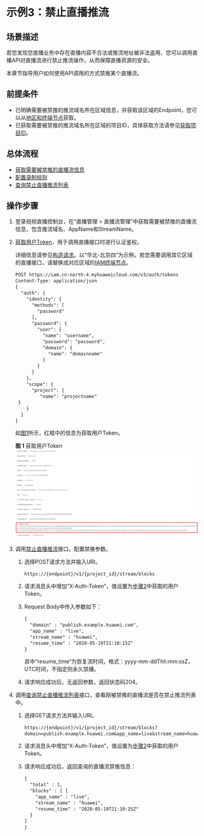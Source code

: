 # 示例3：禁止直播推流<a name="ZH-CN_TOPIC_0266334002"></a>

## 场景描述<a name="zh-cn_topic_0256124297_section5550124610275"></a>

若您发现您直播业务中存在直播内容不合法或推流地址被非法盗用，您可以调用直播API对直播流进行禁止推流操作，从而保障直播资源的安全。

本章节指导用户如何使用API调用的方式禁推某个直播流。

## 前提条件<a name="zh-cn_topic_0256124297_section1535328172818"></a>

-   已明确需要被禁推的推流域名所在区域信息，并获取该区域的Endpoint，您可以从[地区和终端节点](https://developer.huaweicloud.com/endpoint?Live)获取。
-   已获取需要被禁推的推流域名所在区域的项目ID，具体获取方法请参见[获取项目ID](获取项目ID.md#live_03_0023)。

## 总体流程<a name="zh-cn_topic_0256124297_section1753716933710"></a>

-   [获取需要被禁推的直播流信息](#zh-cn_topic_0256124297_li740434110321)
-   [配置录制规则](#zh-cn_topic_0256124297_li5605136502)
-   [查询禁止直播推流列表](#zh-cn_topic_0256124297_li12944123314538)

## 操作步骤<a name="zh-cn_topic_0256124297_section6562835174311"></a>

1.  <a name="zh-cn_topic_0256124297_li740434110321"></a>登录视频直播控制台，在“直播管理 \> 直播流管理”中获取需要被禁推的直播流信息，包含推流域名、AppName和StreamName。
2.  <a name="zh-cn_topic_0256124297_li96031314153313"></a>[获取用户Token](https://support.huaweicloud.com/api-iam/iam_30_0001.html)，用于调用直播接口时进行认证鉴权。

    详细信息请参见[构造请求](构造请求.md#topic_live_04_overview_100003)。以“华北-北京四”为示例，若您需要调用其它区域的直播接口，请替换成对应区域的[IAM终端节点](https://developer.huaweicloud.com/endpoint?IAM)。

    ```
    POST https://iam.cn-north-4.myhuaweicloud.com/v3/auth/tokens
    Content-Type: application/json
    {
      "auth": {
        "identity": {
          "methods": [
            "password"
          ],
          "password": {
            "user": {
              "name": "username", 
              "password": "password", 
              "domain": {
                "name": "domainname" 
              }
            }
          }
        },
        "scope": {
          "project": {
             "name": "projectname"      
     }
        }
      }
    }
    ```

    如[图1](#zh-cn_topic_0256124297_zh-cn_topic_0172500264_fig955023251511)所示，红框中的信息为获取用户Token。

    **图 1**  获取用户Token<a name="zh-cn_topic_0256124297_zh-cn_topic_0172500264_fig955023251511"></a>  
    ![](figures/获取用户Token.png "获取用户Token")

3.  <a name="zh-cn_topic_0256124297_li5605136502"></a>调用[禁止直播推流](https://support.huaweicloud.com/api-live/live_03_0010.html)接口，配置禁推参数。
    1.  选择POST请求方法并输入URI。

        ```
        https://{endpoint}/v1/{project_id}/stream/blocks
        ```

    2.  请求消息头中增加“X-Auth-Token”，值设置为[步骤2](#zh-cn_topic_0256124297_li96031314153313)中获取的用户Token。
    3.  Request Body中传入参数如下：

        ```
        {
          "domain" : "publish.example.huawei.com",
          "app_name" : "live",
          "stream_name" : "huawei",
          "resume_time" : "2020-05-19T21:10:15Z"
        }
        ```

        其中“resume\_time“为恢复流时间，格式：yyyy-mm-ddThh:mm:ssZ，UTC时间，不指定则永久禁播。

    4.  请求响应成功后，无返回参数，返回状态码204。

4.  <a name="zh-cn_topic_0256124297_li12944123314538"></a>调用[查询禁止直播推流列表](https://support.huaweicloud.com/api-live/topic_retrieveStreamForbidden.html)接口，查看刚被禁推的直播流是否在禁止推流列表中。
    1.  选择GET请求方法并输入URI。

        ```
        https://{endpoint}/v1/{project_id}/stream/blocks?domain=publish.example.huawei.com&app_name=live&stream_name=huawei
        ```

    2.  请求消息头中增加“X-Auth-Token”，值设置为[步骤2](#zh-cn_topic_0256124297_li96031314153313)中获取的用户Token。
    3.  请求响应成功后，返回查询的直播流禁推信息：

        ```
        {
          "total" : 1,
          "blocks" : [ {
            "app_name" : "live",
            "stream_name" : "huawei",
            "resume_time" : "2020-05-19T21:10:15Z"
          }
        ]
        }
        ```



